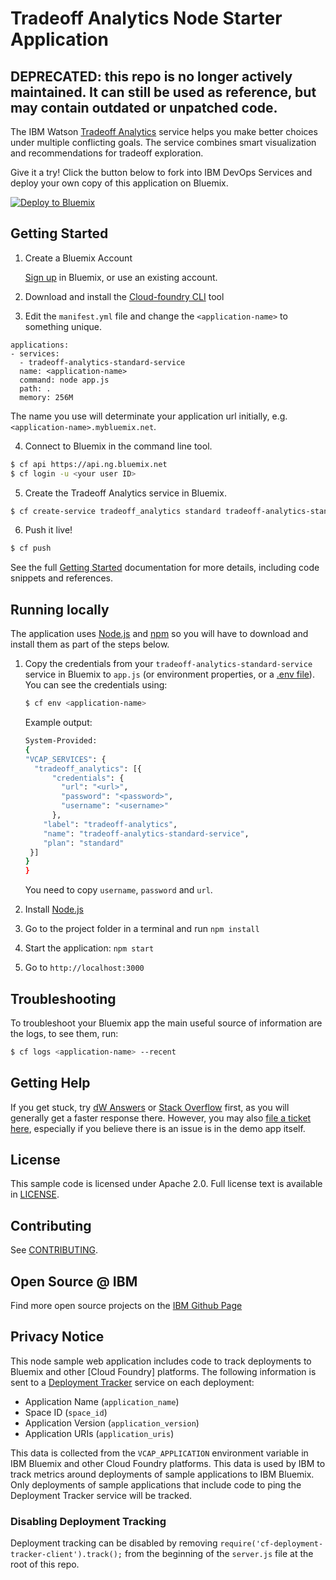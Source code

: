 # Tradeoff Analytics Node Starter Application

## DEPRECATED: this repo is no longer actively maintained. It can still be used as reference, but may contain outdated or unpatched code.

  The IBM Watson [Tradeoff Analytics][service_url] service helps you make
  better choices under multiple conflicting goals. The service combines smart
  visualization and recommendations for tradeoff exploration.

Give it a try! Click the button below to fork into IBM DevOps Services and deploy your own copy of this application on Bluemix.

[![Deploy to Bluemix](https://bluemix.net/deploy/button.png)](https://bluemix.net/deploy?repository=https://github.com/watson-developer-cloud/tradeoff-analytics-nodejs)

## Getting Started

1. Create a Bluemix Account

    [Sign up][sign_up] in Bluemix, or use an existing account.

2. Download and install the [Cloud-foundry CLI][cloud_foundry] tool

3. Edit the `manifest.yml` file and change the `<application-name>` to something unique.
  ```none
  applications:
  - services:
    - tradeoff-analytics-standard-service
    name: <application-name>
    command: node app.js
    path: .
    memory: 256M
  ```
  The name you use will determinate your application url initially, e.g. `<application-name>.mybluemix.net`.

4. Connect to Bluemix in the command line tool.
  ```sh
  $ cf api https://api.ng.bluemix.net
  $ cf login -u <your user ID>
  ```

5. Create the Tradeoff Analytics service in Bluemix.
  ```sh
  $ cf create-service tradeoff_analytics standard tradeoff-analytics-standard-service
  ```

6. Push it live!
  ```sh
  $ cf push
  ```

See the full [Getting Started][getting_started] documentation for more details, including code snippets and references.

## Running locally
  The application uses [Node.js](http://nodejs.org/) and [npm](https://www.npmjs.com/) so you will have to download and install them as part of the steps below.

1. Copy the credentials from your `tradeoff-analytics-standard-service` service in Bluemix to `app.js` (or environment properties, or a [.env file]). You can see the credentials using:

    ```sh
    $ cf env <application-name>
    ```
    Example output:
    ```sh
    System-Provided:
    {
    "VCAP_SERVICES": {
      "tradeoff_analytics": [{
          "credentials": {
            "url": "<url>",
            "password": "<password>",
            "username": "<username>"
          },
        "label": "tradeoff-analytics",
        "name": "tradeoff-analytics-standard-service",
        "plan": "standard"
     }]
    }
    }
    ```

    You need to copy `username`, `password` and `url`.
2. Install [Node.js](http://nodejs.org/)
3. Go to the project folder in a terminal and run `npm install`
4. Start the application: `npm start`
6. Go to `http://localhost:3000`

## Troubleshooting

To troubleshoot your Bluemix app the main useful source of information are the logs, to see them, run:

  ```sh
  $ cf logs <application-name> --recent
  ```

## Getting Help

If you get stuck, try [dW Answers] or [Stack Overflow] first, as you will generally get a faster response there.
However, you may also [file a ticket here][github], especially if you believe there is an issue is in the demo app itself.


## License

This sample code is licensed under Apache 2.0. Full license text is available in [LICENSE](LICENSE).

## Contributing

See [CONTRIBUTING](CONTRIBUTING.md).


## Open Source @ IBM

Find more open source projects on the [IBM Github Page](http://ibm.github.io/)


## Privacy Notice

This node sample web application includes code to track deployments to Bluemix and other [Cloud Foundry] platforms. The following information is sent to a [Deployment Tracker][deploy_track_url] service on each deployment:

* Application Name (`application_name`)
* Space ID (`space_id`)
* Application Version (`application_version`)
* Application URIs (`application_uris`)

This data is collected from the `VCAP_APPLICATION` environment variable in IBM Bluemix and other Cloud Foundry platforms. This data is used by IBM to track metrics around deployments of sample applications to IBM Bluemix. Only deployments of sample applications that include code to ping the Deployment Tracker service will be tracked.

### Disabling Deployment Tracking

Deployment tracking can be disabled by removing `require('cf-deployment-tracker-client').track();` from the beginning of the `server.js` file at the root of this repo.

[deploy_track_url]: https://github.com/cloudant-labs/deployment-tracker

[service_url]: http://www.ibm.com/watson/developercloud/tradeoff-analytics.html
[cloud_foundry]: https://github.com/cloudfoundry/cli
[getting_started]: https://www.ibm.com/watson/developercloud/doc/common/index.html
[sign_up]: https://console.ng.bluemix.net/registration/
[.env file]: https://www.npmjs.com/package/dotenv
[dW answers]: https://developer.ibm.com/answers/smart-spaces/25/watson.html
[Stack Overflow]: http://stackoverflow.com/questions/tagged/ibm-watson
[github]: https://github.com/watson-developer-cloud/tradeoff-analytics-nodejs/issues
